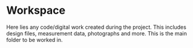 # Workspace

Here lies any code/digital work created during the project. This includes design files, measurement data, photographs and more. This is the main folder to be worked in.
